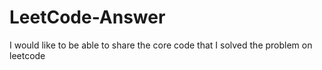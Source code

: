 # LeetCode-Answer
I would like to be able to share the core code that I solved the problem on leetcode
